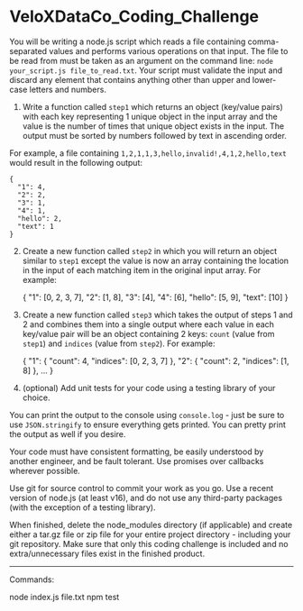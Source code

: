 # VeloXDataCo_Coding_Challenge

You will be writing a node.js script which reads a file containing comma-separated values and performs various operations on that input. The file to be read from must be taken as an argument on the command line: `node your_script.js file_to_read.txt`. Your script must validate the input and discard any element that contains anything other than upper and lower-case letters and numbers.

1. Write a function called `step1` which returns an object (key/value pairs) with each key representing 1 unique object in the input array and the value is the number of times that unique object exists in the input. The output must be sorted by numbers followed by text in ascending order.

For example, a file containing `1,2,1,1,3,hello,invalid!,4,1,2,hello,text` would result in the following output:

    {
      "1": 4,
      "2": 2,
      "3": 1,
      "4": 1,
      "hello": 2,
      "text": 1
    }

2. Create a new function called `step2` in which you will return an object similar to `step1` except the value is now an array containing the location in the input of each matching item in the original input array. For example:

   {
   "1": [0, 2, 3, 7],
   "2": [1, 8],
   "3": [4],
   "4": [6],
   "hello": [5, 9],
   "text": [10]
   }

3. Create a new function called `step3` which takes the output of steps 1 and 2 and combines them into a single output where each value in each key/value pair will be an object containing 2 keys: `count` (value from `step1`) and `indices` (value from `step2`). For example:

   {
   "1": {
   "count": 4,
   "indices": [0, 2, 3, 7]
   },
   "2": {
   "count": 2,
   "indices": [1, 8]
   },
   ...
   }

4. (optional) Add unit tests for your code using a testing library of your choice.

You can print the output to the console using `console.log` - just be sure to use `JSON.stringify` to ensure everything gets printed. You can pretty print the output as well if you desire.

Your code must have consistent formatting, be easily understood by another engineer, and be fault tolerant. Use promises over callbacks wherever possible.

Use git for source control to commit your work as you go. Use a recent version of node.js (at least v16), and do not use any third-party packages (with the exception of a testing library).

When finished, delete the node_modules directory (if applicable) and create either a tar.gz file or zip file for your entire project directory - including your git repository. Make sure that only this coding challenge is included and no extra/unnecessary files exist in the finished product.

---

Commands:

node index.js file.txt
npm test
